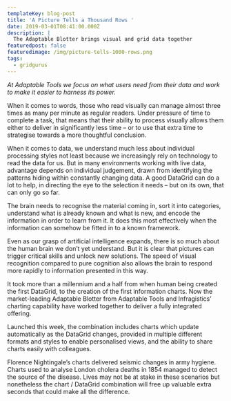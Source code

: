 ```yaml
---
templateKey: blog-post
title: 'A Picture Tells a Thousand Rows '
date: 2019-03-01T08:41:00.000Z
description: |
  The Adaptable Blotter brings visual and grid data together
featuredpost: false
featuredimage: /img/picture-tells-1000-rows.png
tags:
  - gridgurus
---
```

_At Adaptable Tools we focus on what users need from their data and work to make it easier to harness its power._

When it comes to words, those who read visually can manage almost three times as many per minute as regular readers. Under pressure of time to complete a task, that means that their ability to process visually allows them either to deliver in significantly less time – or to use that extra time to strategise towards a more thoughtful conclusion.

When it comes to data, we understand much less about individual processing styles not least because we increasingly rely on technology to read the data for us. But in many environments working with live data, advantage depends on individual judgement, drawn from identifying the patterns hiding within constantly changing data. A good DataGrid can do a lot to help, in directing the eye to the selection it needs – but on its own, that can only go so far.

The brain needs to recognise the material coming in, sort it into categories, understand what is already known and what is new, and encode the information in order to learn from it. It does this most effectively when the information can somehow be fitted in to a known framework.

Even as our grasp of artificial intelligence expands, there is so much about the human brain we don’t yet understand. But it is clear that pictures can trigger critical skills and unlock new solutions. The speed of visual recognition compared to pure cognition also allows the brain to respond more rapidly to information presented in this way.

It took more than a millennium and a half from when human being created the first DataGrid, to the creation of the first information charts. Now the market-leading Adaptable Blotter from Adaptable Tools and Infragistics’ charting capability have worked together to deliver a fully integrated offering.

Launched this week, the combination includes charts which update automatically as the DataGrid changes, provided in multiple different formats and styles to enable personalised views, and the ability to share charts easily with colleagues.

Florence Nightingale’s charts delivered seismic changes in army hygiene. Charts used to analyse London cholera deaths in 1854 managed to detect the source of the disease. Lives may not be at stake in these scenarios but nonetheless the chart / DataGrid combination will free up valuable extra seconds that could make all the difference.
